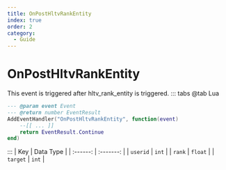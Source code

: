 ```yaml
---
title: OnPostHltvRankEntity
index: true
order: 2
category:
  - Guide
---
```


# OnPostHltvRankEntity
This event is triggered after hltv_rank_entity is triggered.
::: tabs
@tab Lua
```lua
--- @param event Event
--- @return number EventResult
AddEventHandler("OnPostHltvRankEntity", function(event)
    --[[ ... ]]
    return EventResult.Continue
end)
```

:::
|    Key   | Data Type |
| :------: | :-------: |
| `userid` |   `int`   |
|  `rank`  |  `float`  |
| `target` |   `int`   |